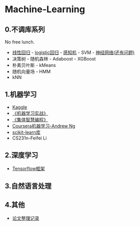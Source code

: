 # Machine-Learning

## 0.不调库系列 
No free lunch.

* [线性回归](/mine/ex1_py.py) - [logistic回归](/mine/LR_skdata.py) - [感知机](/mine/perceptron.py) - SVM - [神经网络(还有问题)](/mine/NN.ipynb)
* 决策树 - 随机森林 - Adaboost - XGBoost
* 朴素贝叶斯 - kMeans
* 随机向量场 - HMM
* kNN

## 1.机器学习
* [Kaggle](/kaggle)
* [《机器学习实战》](/ML_in_action)
* [《集体智慧编程》](/JTZHBC)
* [Coursera机器学习-Andrew Ng](/coursera_ML)
* [scikit-learn库](/scikit-learn)
* CS231n-Feifei Li

## 2.深度学习
* [Tensorflow框架](/tensorflow)

## 3.自然语言处理

## 4.其他
* [论文整理记录](/papers)




